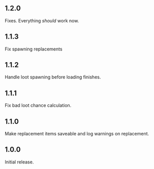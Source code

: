 ## 1.2.0

Fixes. Everything *should* work now.

## 1.1.3

Fix spawning replacements

## 1.1.2

Handle loot spawning before loading finishes.

## 1.1.1

Fix bad loot chance calculation.

## 1.1.0

Make replacement items saveable and log warnings on replacement.

## 1.0.0

Initial release.

